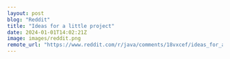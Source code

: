 ```yaml
---
layout: post
blog: "Reddit"
title: "Ideas for a little project"
date: 2024-01-01T14:02:21Z
image: images/reddit.png
remote_url: "https://www.reddit.com/r/java/comments/18vxcef/ideas_for_a_little_project/"
---
```

